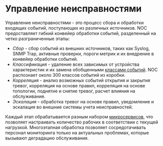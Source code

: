 # Управление неисправностями

Управление неисправностями - это процесс сбора и обработки входящих событий, поступающих из различных источников. NOC предоставляет гибкий конвейер обработки событий, разделенный на четко разграниченные этапы:

* _Сбор_ - сбор событий из внешних источников, таких как Syslog, SNMP Trap, активные проверки, пороги метрик и их внедрение в конвейер обработки событий.
* _Классификация_ - удаление всех зависимых от устройства характеристик и их замена обобщенными [классами событий](../concepts/event-class/index.md). NOC распознает около 300 классов событий из коробки.
* _Корреляция_ - анализ возможных событий открытия и закрытия тревог, корреляция на основе правил, корреляция на основе топологии, поднятие и снятие тревог, расчет влияния на обслуживание.
* _Эскалация_ - обработка тревог на основе правил, уведомление и эскалация во внешние системы учета неисправностей.

Каждый этап обрабатывается разным набором [микросервисов](microservices.md), что позволяет настраивать количество рабочих в соответствии с текущей нагрузкой. Многоэтапная обработка позволяет сосредотачивать персонал мониторинга только на актуальных проблемах, которые вызывают деградацию обслуживания.
